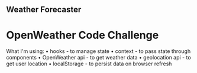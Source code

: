 ## Weather Forecaster

# OpenWeather Code Challenge

What I'm using:
• hooks - to manage state
• context - to pass state through components
• OpenWeather api - to get weather data
• geolocation api - to get user location
• localStorage - to persist data on browser refresh
